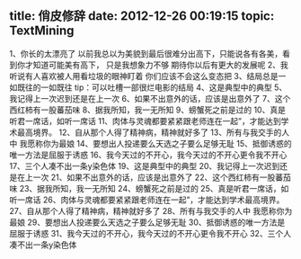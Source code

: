 title: 俏皮修辞
date: 2012-12-26 00:19:15
topic: TextMining
---

1、你长的太漂亮了 以前我总以为美貌到最后很难分出高下，只能说各有各美，看到你才知道可能美有高下，
只是我想象力不够 期待你以后有更大的发展呢
2、我听说有人喜欢被人用看垃圾的眼神盯着 你们应该不会这么变态把
3、结局总是一如既往的一如既往
tip：可以吐槽一部很烂电影的结局
4、这是典型中的典型
5、我记得上一次迟到还是在上一次
6、如果不出意外的话，应该是出意外了
7、这个西红柿有一股蕃茄味
8、据我所知，我一无所知
9、螃蟹死之前是过的
10、真是听君一席话，如听一席话
11、肉体与灵魂都要紧紧跟老师连在一起”，才能达到学术最高境界。
12、自从那个人得了精神病，精神就好多了
13、所有与我交手的人中 我愿称你为最娘
14、要想出人投递要么天选之子要么足够无耻
15、抵御诱惑的唯一方法是屈服于诱惑
16、我今天过的不开心，我今天过的不开心更令我不开心
17、三个人凑不出一条y染色体
19、这是典型中的典型
20、我记得上一次迟到还是在上一次
21、如果不出意外的话，应该是出意外了
22、这个西红柿有一股蕃茄味
23、据我所知，我一无所知
24、螃蟹死之前是过的
25、真是听君一席话，如听一席话
26、肉体与灵魂都要紧紧跟老师连在一起”，才能达到学术最高境界。
27、自从那个人得了精神病，精神就好多了
28、所有与我交手的人中 我愿称你为最娘
29、要想出人投递要么天选之子要么足够无耻
30、抵御诱惑的唯一方法是屈服于诱惑
31、我今天过的不开心，我今天过的不开心更令我不开心
32、三个人凑不出一条y染色体